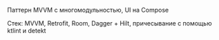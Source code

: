 Паттерн MVVM с многомодульностью, UI на Compose

Стек: MVVM, Retrofit, Room, Dagger + Hilt, причесывание с помощью ktlint и detekt
